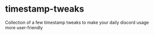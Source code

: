 # timestamp-tweaks
Collection of a few timestamp tweaks to make your daily discord usage more user-friendly
